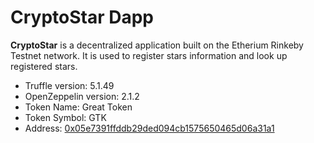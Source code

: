 # CryptoStar Dapp

**CryptoStar** is a decentralized application built on the Etherium Rinkeby Testnet network.
It is used to register stars information and look up registered stars.

- Truffle version: 5.1.49
- OpenZeppelin version: 2.1.2
- Token Name: Great Token
- Token Symbol: GTK 
- Address: [0x05e7391ffddb29ded094cb1575650465d06a31a1](https://rinkeby.etherscan.io/address/0x05e7391ffddb29ded094cb1575650465d06a31a1)
